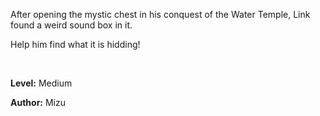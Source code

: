 After opening the mystic chest in his conquest of the Water Temple, Link found a weird sound box in it.

Help him find what it is hidding!

<br>

**Level:** Medium

**Author:** Mizu
